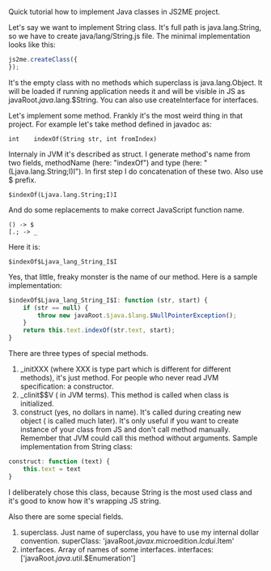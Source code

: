 Quick tutorial how to implement Java classes in JS2ME project.

Let's say we want to implement String class. It's full path is java.lang.String, so we have to create java/lang/String.js file. The minimal implementation looks like this:

```javascript
js2me.createClass({
});
```

It's the empty class with no methods which superclass is java.lang.Object. It will be loaded if running application needs it and will be visible in JS as javaRoot.$java.$lang.$String. You can also use createInterface for interfaces.

Let's implement some method. Frankly it's the most weird thing in that project. For example let's take method defined in javadoc as:

`int	indexOf(String str, int fromIndex)`

Internaly in JVM it's described as struct. I generate method's name from two fields, methodName (here: "indexOf") and type (here: "(Ljava.lang.String;I)I"). In first step I do concatenation of these two. Also use $ prefix.

`$indexOf(Ljava.lang.String;I)I`

And do some replacements to make correct JavaScript function name.

```
() -> $
[.; -> _
```

Here it is:

`$indexOf$Ljava_lang_String_I$I`

Yes, that little, freaky monster is the name of our method. Here is a sample implementation:

```javascript
$indexOf$Ljava_lang_String_I$I: function (str, start) {
	if (str == null) {
		throw new javaRoot.$java.$lang.$NullPointerException();
	}
	return this.text.indexOf(str.text, start);
}
```

There are three types of special methods.
1. _initXXX (where XXX is type part which is different for different methods), it's just <init> method. For people who never read JVM specification: a constructor.
2. _clinit$$V (<clinit> in JVM terms). This method is called when class is initialized.
3. construct (yes, no dollars in name). It's called during creating new object (<init> is called much later). It's only useful if you want to create instance of your class from JS and don't call <init> method manually. Remember that JVM could call this method without arguments. Sample implementation from String class:

```javascript
construct: function (text) {
	this.text = text
}
```

I deliberately chose this class, because String is the most used class and it's good to know how it's wrapping JS string.

Also there are some special fields.
1. superclass. Just name of superclass, you have to use my internal dollar convention.
superClass: 'javaRoot.$javax.$microedition.$lcdui.$Item'
2. interfaces. Array of names of some interfaces.
interfaces: ['javaRoot.$java.$util.$Enumeration']

